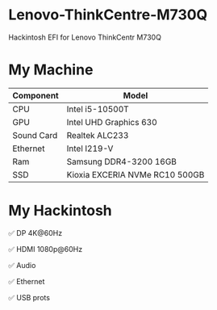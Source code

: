# Lenovo-ThinkCentre-M730Q
Hackintosh EFI for Lenovo ThinkCentr M730Q

# My Machine

| Component  | Model                          |
| ---------- | ------------------------------ |
| CPU        | Intel i5-10500T                |
| GPU        | Intel UHD Graphics 630         |
| Sound Card | Realtek ALC233                 |
| Ethernet   | Intel I219-V                   |
| Ram        | Samsung DDR4-3200 16GB         |
| SSD        | Kioxia EXCERIA NVMe RC10 500GB |

# My Hackintosh

✅ DP 4K@60Hz

✅ HDMI 1080p@60Hz

✅ Audio

✅ Ethernet

✅ USB prots
